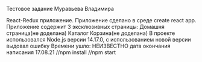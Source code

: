 Тестовое задание Муравьева Владимира

React-Redux приложение. Приложение сделано в среде create react app.
Приложение содержит 3 эксклюзивных страницы:
    Домашня страница(не доделана)
    Каталог
    Корзина(не доделана)
В проекте использовался Node.js версии 14.17.0, с использованием новой версии выдовал ошибку
Времени ушло: НЕИЗВЕСТНО дата окончания написания 17.08.21
//npm install
 //npm start
